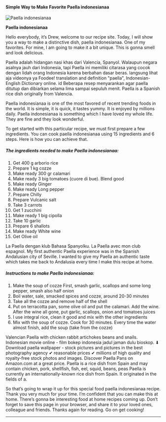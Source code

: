             

#### Simple Way to Make Favorite Paella indonesianaa

![Paella indonesianaa](https://img-global.cpcdn.com/recipes/5db51eaa1b87286a/751x532cq70/paella-indonesianaa-recipe-main-photo.jpg)

**Paella indonesianaa**

Hello everybody, it’s Drew, welcome to our recipe site. Today, I will show you a way to make a distinctive dish, paella indonesianaa. One of my favorites. For mine, I am going to make it a bit unique. This is gonna smell and look delicious.

Paella adalah hidangan nasi khas dari Valencia, Spanyol. Walaupun negara asalnya jauh dari Indonesia, tapi Paella ini memiliki citarasa yang cocok dengan lidah orang Indonesia karena berbahan dasar beras. langsung lihat aja videonya ya Foodee! translation and definition "paella", Indonesian-English Dictionary online. id Beberapa resep menyarankan agar paella ditutup dan dibiarkan selama lima sampai sepuluh menit. Paella is a Spanish rice dish originally from Valencia.

Paella indonesianaa is one of the most favored of recent trending foods in the world. It is simple, it is quick, it tastes yummy. It is enjoyed by millions daily. Paella indonesianaa is something which I have loved my whole life. They are fine and they look wonderful.

To get started with this particular recipe, we must first prepare a few ingredients. You can cook paella indonesianaa using 15 ingredients and 6 steps. Here is how you can achieve that.

##### The ingredients needed to make Paella indonesianaa:

1.  Get 400 g arborio rice
2.  Prepare 1 kg cozze
3.  Make ready 300 gr calamari
4.  Make ready 3 big tomatoes (cuore di bue). Blend good
5.  Make ready Ginger
6.  Make ready Long pepper
7.  Prepare Chilly
8.  Prepare Vulcanic salt
9.  Take 3 carrots
10.  Get 1 zucchini
11.  Make ready 1 big cipolla
12.  Take 10 garlic
13.  Prepare 6 shallots
14.  Make ready White wine
15.  Get Olive oil

La Paella dengan klub Bahasa Spanyolku. La Paella avec mon club espagnol. My first authentic Paella experience was in the Spanish Andalusian city of Seville. I wanted to give my Paella an authentic taste which takes me back to Andalusia every time I make this recipe at home.

##### Instructions to make Paella indonesianaa:

1.  Make the soup of cozze First, smash garlic, scallops and some long pepper, smash also half onion
2.  Boil water, sale, smacked spices and cozze, around 20-30 minutes
3.  Take all the cozze and remove half of the shell
4.  Put on terracotta pan, some olive oil and put the calamari. Add the wine. After the wine all gone, put garlic, scallops, onion and tomatoes juices
5.  I use integral rice, clean it good and mix with the other ingredients
6.  Mix with the soup of cozze. Cook for 30 minutes. Every time the water almost finish, add the soup (take from the cozze)

Valencian Paella with chicken rabbit artichokes beans and snails. Indonesian movie online - film bokep indonesia jadul jaman dulu bioskop. ⬇ Download paella wallpaper - stock pictures and pictures in the best photography agency ✔ reasonable prices ✔ millions of high quality and royalty-free stock photos and images. Discover Paella Pans on Amazon.com at a great price. Paella is a rice dish from Spain and may contain chicken, pork, shellfish, fish, eel, squid, beans, peas Paella is currently an internationally-known rice dish from Spain. It originated in the fields of a.

So that’s going to wrap it up for this special food paella indonesianaa recipe. Thank you very much for your time. I’m confident that you can make this at home. There’s gonna be interesting food at home recipes coming up. Don’t forget to save this page in your browser, and share it to your loved ones, colleague and friends. Thanks again for reading. Go on get cooking!

* * *